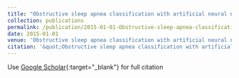 ```yaml
---
title: "Obstructive sleep apnea classification with artificial neural network based on two synchronic hrv series"
collection: publications
permalink: /publication/2015-01-01-Obstructive-sleep-apnea-classification-with-artificial-neural-network-based-on-two-synchronic-hrv-series
date: 2015-01-01
venue: 'Obstructive sleep apnea classification with artificial neural network based on two synchronic hrv series'
citation: '&quot;Obstructive sleep apnea classification with artificial neural network based on two synchronic hrv series.&quot; Obstructive sleep apnea classification with artificial neural network based on two synchronic hrv series, 2015.'
---
```

Use [Google Scholar](https://scholar.google.com/scholar?q=Obstructive+sleep+apnea+classification+with+artificial+neural+network+based+on+two+synchronic+hrv+series){:target="_blank"} for full citation